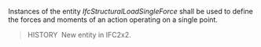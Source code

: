 Instances of the entity _IfcStructuralLoadSingleForce_ shall be used to define the forces and moments of an action operating on a single point.

> HISTORY&nbsp; New entity in IFC2x2.